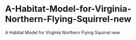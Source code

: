 # A-Habitat-Model-for-Virginia-Northern-Flying-Squirrel-new
A Habitat Model for Virginia Northern Flying Squirrel new
